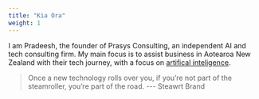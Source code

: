 ```yaml
---
title: "Kia Ora"
weight: 1
---
```


I am Pradeesh, the founder of Prasys Consulting, an independent AI and tech consulting firm. My main focus is to assist business in Aotearoa New Zealand with their tech journey, with a focus on [artifical inteligence](services).


> Once a new technology rolls over you, if you’re not part of the steamroller, you’re part of the road. --- Steawrt Brand

